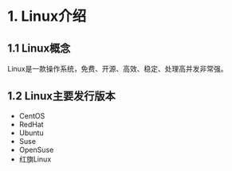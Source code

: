 # 1. Linux介绍

## 1.1 Linux概念
Linux是一款操作系统，免费、开源、高效、稳定、处理高并发非常强。


## 1.2 Linux主要发行版本
* CentOS
* RedHat
* Ubuntu
* Suse
* OpenSuse
* 红旗Linux
